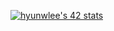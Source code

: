 [![hyunwlee's 42 stats](https://badge42.herokuapp.com/api/stats/hyunwlee)](https://github.com/JaeSeoKim/badge42)

<!--
**hyunwlee-dev/hyunwlee-dev** is a ✨ _special_ ✨ repository because its `README.md` (this file) appears on your GitHub profile.

